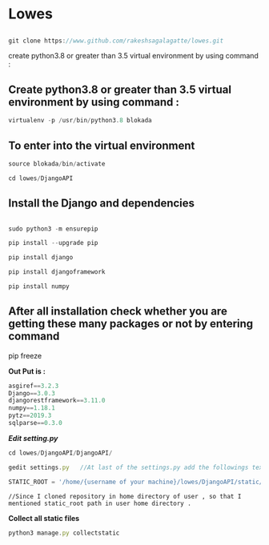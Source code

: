 # Lowes 

## 
``` js
git clone https://www.github.com/rakeshsagalagatte/lowes.git
```


create python3.8 or greater than  3.5  virtual environment by using command :

## Create python3.8 or greater than  3.5  virtual environment by using command :

``` js
virtualenv -p /usr/bin/python3.8 blokada
```


##  To enter into the virtual environment 

``` js
source blokada/bin/activate  

cd lowes/DjangoAPI
```

## Install the Django and dependencies

``` js

sudo python3 -m ensurepip

pip install --upgrade pip    

pip install django 

pip install djangoframework 

pip install numpy   
```

## After all installation check whether you are getting these many packages or not by entering command

pip freeze 

**Out Put is :**

``` js 
asgiref==3.2.3
Django==3.0.3
djangorestframework==3.11.0
numpy==1.18.1
pytz==2019.3
sqlparse==0.3.0
```


***Edit setting.py*** 

``` js 
cd lowes/DjangoAPI/DjangoAPI/

gedit settings.py   //At last of the settings.py add the followings text

STATIC_ROOT = '/home/{username of your machine}/lowes/DjangoAPI/static/'
```

`//Since I cloned repository in home directory of user , so that I mentioned static_root path in user home directory .`



**Collect all static files**

``` js 
python3 manage.py collectstatic
```






